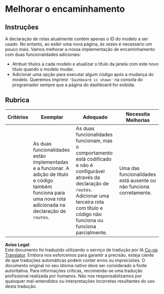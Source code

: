 <!--
CO_OP_TRANSLATOR_METADATA:
{
  "original_hash": "8223e429218befa731dd5bfd22299520",
  "translation_date": "2025-08-24T13:41:36+00:00",
  "source_file": "7-bank-project/1-template-route/assignment.md",
  "language_code": "pt"
}
-->
# Melhorar o encaminhamento

## Instruções

A declaração de rotas atualmente contém apenas o ID do modelo a ser usado. No entanto, ao exibir uma nova página, às vezes é necessário um pouco mais. Vamos melhorar a nossa implementação de encaminhamento com duas funcionalidades adicionais:

- Atribuir títulos a cada modelo e atualizar o título da janela com este novo título quando o modelo mudar.
- Adicionar uma opção para executar algum código após a mudança do modelo. Queremos imprimir `'Dashboard is shown'` na consola do programador sempre que a página do dashboard for exibida.

## Rubrica

| Critérios | Exemplar                                                                                                                          | Adequado                                                                                                                                                                                  | Necessita Melhorias                                    |
| --------- | ---------------------------------------------------------------------------------------------------------------------------------- | ----------------------------------------------------------------------------------------------------------------------------------------------------------------------------------------- | ----------------------------------------------------- |
|           | As duas funcionalidades estão implementadas e a funcionar. A adição de título e código também funciona para uma nova rota adicionada na declaração de `routes`.           | As duas funcionalidades funcionam, mas o comportamento está codificado e não é configurável através da declaração de `routes`. Adicionar uma terceira rota com título e código não funciona ou funciona parcialmente. | Uma das funcionalidades está ausente ou não funciona corretamente. |

**Aviso Legal**:  
Este documento foi traduzido utilizando o serviço de tradução por IA [Co-op Translator](https://github.com/Azure/co-op-translator). Embora nos esforcemos para garantir a precisão, esteja ciente de que traduções automáticas podem conter erros ou imprecisões. O documento original no seu idioma nativo deve ser considerado a fonte autoritativa. Para informações críticas, recomenda-se uma tradução profissional realizada por humanos. Não nos responsabilizamos por quaisquer mal-entendidos ou interpretações incorretas resultantes do uso desta tradução.